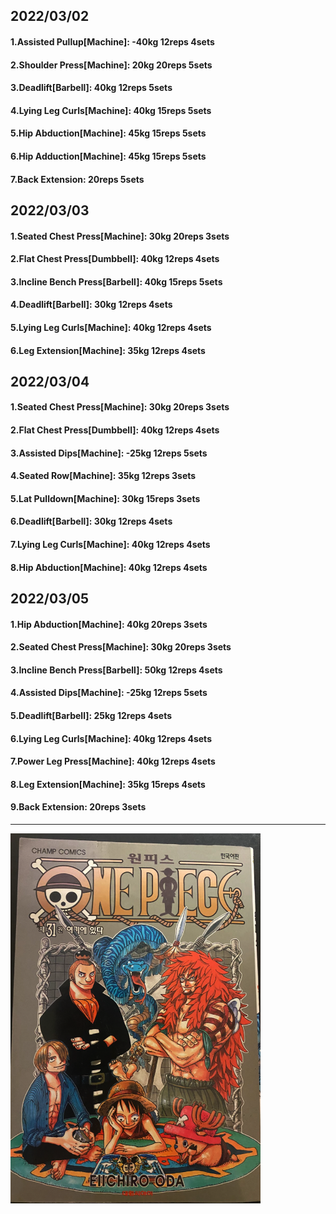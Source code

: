 ## 2022/03/02
#### 1.Assisted Pullup\[Machine\]: -40kg 12reps 4sets
#### 2.Shoulder Press\[Machine\]: 20kg 20reps 5sets
#### 3.Deadlift\[Barbell\]: 40kg 12reps 5sets
#### 4.Lying Leg Curls\[Machine\]: 40kg 15reps 5sets
#### 5.Hip Abduction\[Machine\]: 45kg 15reps 5sets
#### 6.Hip Adduction\[Machine\]: 45kg 15reps 5sets
#### 7.Back Extension: 20reps 5sets

## 2022/03/03
#### 1.Seated Chest Press\[Machine\]: 30kg 20reps 3sets
#### 2.Flat Chest Press\[Dumbbell\]: 40kg 12reps 4sets
#### 3.Incline Bench Press\[Barbell\]: 40kg 15reps 5sets 
#### 4.Deadlift\[Barbell\]: 30kg 12reps 4sets
#### 5.Lying Leg Curls\[Machine\]: 40kg 12reps 4sets
#### 6.Leg Extension\[Machine]: 35kg 12reps 4sets

## 2022/03/04
#### 1.Seated Chest Press\[Machine\]: 30kg 20reps 3sets
#### 2.Flat Chest Press\[Dumbbell\]: 40kg 12reps 4sets
#### 3.Assisted Dips\[Machine\]: -25kg 12reps 5sets
#### 4.Seated Row\[Machine]: 35kg 12reps 3sets
#### 5.Lat Pulldown\[Machine\]: 30kg 15reps 3sets
#### 6.Deadlift\[Barbell\]: 30kg 12reps 4sets
#### 7.Lying Leg Curls\[Machine\]: 40kg 12reps 4sets
#### 8.Hip Abduction\[Machine\]: 40kg 12reps 4sets

## 2022/03/05
#### 1.Hip Abduction\[Machine\]: 40kg 20reps 3sets
#### 2.Seated Chest Press\[Machine\]: 30kg 20reps 3sets
#### 3.Incline Bench Press\[Barbell\]: 50kg 12reps 4sets 
#### 4.Assisted Dips\[Machine\]: -25kg 12reps 5sets
#### 5.Deadlift\[Barbell\]: 25kg 12reps 4sets
#### 6.Lying Leg Curls\[Machine\]: 40kg 12reps 4sets
#### 7.Power Leg Press\[Machine\]: 40kg 12reps 4sets
#### 8.Leg Extension\[Machine]: 35kg 15reps 4sets
#### 9.Back Extension: 20reps 3sets


---

<img src='./_resources/__031.png' width='400px' />
